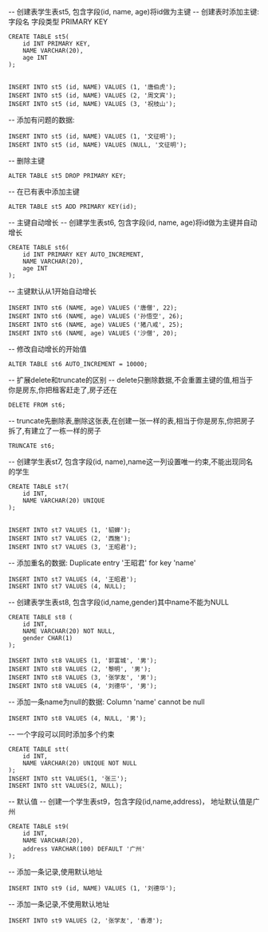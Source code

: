 -- 创建表学生表st5, 包含字段(id, name, age)将id做为主键
-- 创建表时添加主键: 字段名 字段类型 PRIMARY KEY
```
CREATE TABLE st5(
	id INT PRIMARY KEY,
	NAME VARCHAR(20),
	age INT
);


INSERT INTO st5 (id, NAME) VALUES (1, '唐伯虎');
INSERT INTO st5 (id, NAME) VALUES (2, '周文宾');
INSERT INTO st5 (id, NAME) VALUES (3, '祝枝山');
```
-- 添加有问题的数据:
``` 
INSERT INTO st5 (id, NAME) VALUES (1, '文征明');
INSERT INTO st5 (id, NAME) VALUES (NULL, '文征明');
```

-- 删除主键
```
ALTER TABLE st5 DROP PRIMARY KEY;
```

-- 在已有表中添加主键
```
ALTER TABLE st5 ADD PRIMARY KEY(id);
```

-- 主键自动增长
-- 创建学生表st6, 包含字段(id, name, age)将id做为主键并自动增长
```
CREATE TABLE st6(
	id INT PRIMARY KEY AUTO_INCREMENT,
	NAME VARCHAR(20),
	age INT
);
```

-- 主键默认从1开始自动增长
```
INSERT INTO st6 (NAME, age) VALUES ('唐僧', 22);
INSERT INTO st6 (NAME, age) VALUES ('孙悟空', 26);
INSERT INTO st6 (NAME, age) VALUES ('猪八戒', 25);
INSERT INTO st6 (NAME, age) VALUES ('沙僧', 20);
```

-- 修改自动增长的开始值
```
ALTER TABLE st6 AUTO_INCREMENT = 10000;
```


-- 扩展delete和truncate的区别
-- delete只删除数据,不会重置主键的值,相当于你是房东,你把租客赶走了,房子还在
```
DELETE FROM st6;
```
-- truncate先删除表,删除这张表,在创建一张一样的表,相当于你是房东,你把房子拆了,有建立了一栋一样的房子
```
TRUNCATE st6;
```


-- 创建学生表st7, 包含字段(id, name),name这一列设置唯一约束,不能出现同名的学生
```
CREATE TABLE st7(
	id INT,
	NAME VARCHAR(20) UNIQUE
);


INSERT INTO st7 VALUES (1, '貂蝉');
INSERT INTO st7 VALUES (2, '西施');
INSERT INTO st7 VALUES (3, '王昭君');
```
-- 添加重名的数据: Duplicate entry '王昭君' for key 'name'
```
INSERT INTO st7 VALUES (4, '王昭君');
INSERT INTO st7 VALUES (4, NULL);
```

-- 创建表学生表st8, 包含字段(id,name,gender)其中name不能为NULL
```
CREATE TABLE st8 (
	id INT,
	NAME VARCHAR(20) NOT NULL,
	gender CHAR(1)
);

INSERT INTO st8 VALUES (1, '郭富城', '男');
INSERT INTO st8 VALUES (2, '黎明', '男');
INSERT INTO st8 VALUES (3, '张学友', '男');
INSERT INTO st8 VALUES (4, '刘德华', '男');
```
-- 添加一条name为null的数据: Column 'name' cannot be null
```
INSERT INTO st8 VALUES (4, NULL, '男');
```

-- 一个字段可以同时添加多个约束
```
CREATE TABLE stt(
	id INT,
	NAME VARCHAR(20) UNIQUE NOT NULL 
);
INSERT INTO stt VALUES(1, '张三');
INSERT INTO stt VALUES(2, NULL);
```

-- 默认值
-- 创建一个学生表st9，包含字段(id,name,address)， 地址默认值是广州
```
CREATE TABLE st9(
	id INT,
	NAME VARCHAR(20),
	address VARCHAR(100) DEFAULT '广州'
);
```

-- 添加一条记录,使用默认地址
```
INSERT INTO st9 (id, NAME) VALUES (1, '刘德华');
```

-- 添加一条记录,不使用默认地址
```
INSERT INTO st9 VALUES (2, '张学友', '香港');
```